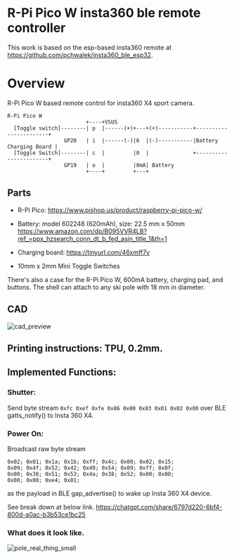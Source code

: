 # R-Pi Pico W insta360 ble remote controller 

This work is based on the esp-based insta360 remote at https://github.com/pchwalek/insta360_ble_esp32. 

# Overview
R-Pi Pico W based remote control for insta360 X4 sport camera. 

```
R-Pi Pico W 
                         +----+VSUS
  [Toggle switch]--------| p  |------(+)+---+(+)-----------+-----------------------+
                  GP20   | i  |------(-)|6  |(-)-----------|Battery Charging Board |
  [Toggle Switch]--------| c  |         |0  |              +-----------------------+
                  GP19   | o  |         |0mA| Battery
                         +----+         +---+ 
```
## Parts
* R-Pi Pico: https://www.pishop.us/product/raspberry-pi-pico-w/

* Battery: model 602248 (620mAh), size: 22.5 mm x 50mm https://www.amazon.com/dp/B095VVR4LB?ref_=ppx_hzsearch_conn_dt_b_fed_asin_title_1&th=1 

* Charging board: https://tinyurl.com/46xmff7v 

* 10mm x 2mm Mini Toggle Switches

There's also a case for the R-Pi Pico W, 600mA battery, charging pad, and buttons. The shell can attach
to any ski pole with 18 mm in diameter.

## CAD
![cad_preview](https://github.com/user-attachments/assets/076afc8f-4b0a-4f64-8543-6e612d2e5b84)

## Printing instructions: TPU, 0.2mm.

## Implemented Functions:
### Shutter: 
Send byte stream 
`0xfc 0xef 0xfe 0x86 0x00 0x03 0x01 0x02 0x00` over BLE gatts_notify() to
Insta 360 X4.

### Power On:

Broadcast raw byte stream 
```
0x02; 0x01; 0x1a; 0x1b; 0xff; 0x4c; 0x00; 0x02; 0x15; 
0x09; 0x4f; 0x52; 0x42; 0x49; 0x54; 0x09; 0xff; 0x0f; 
0x00; 0x38; 0x51; 0x53; 0x4a; 0x38; 0x52; 0x00; 0x00; 
0x00; 0x00; 0xe4; 0x01;
```
as the payload in BLE gap_advertise() to wake up Insta 360 X4 device.

See break down at below link.
https://chatgpt.com/share/6797d220-6bf4-800d-a0ac-b3b53ce1bc25 

### What does it look like.
![pole_real_thing_small](https://github.com/user-attachments/assets/ffa7f29c-5bcd-46cc-8edb-e8e6c4edf601)

